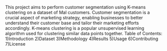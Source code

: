 This project aims to perform customer segmentation using K-means clustering on a dataset of Mal customers. Customer segmentation is a crucial aspect of marketing strategy, enabling businesses to better understand their customer base and tailor their marketing efforts accordingly. K-means clustering is a popular unsupervised learning algorithm used for clustering similar data points together.
Table of Contents:
1)Introduction
2)Dataset
3)Methodology
4)Results
5)Usage
6)Contributing
7)License
